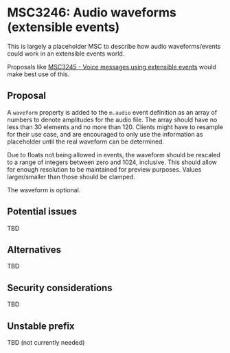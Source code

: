# MSC3246: Audio waveforms (extensible events)

This is largely a placeholder MSC to describe how audio waveforms/events could work in an extensible
events world.

Proposals like [MSC3245 - Voice messages using extensible events](https://github.com/matrix-org/matrix-doc/pull/3245)
would make best use of this.

## Proposal

A `waveform` property is added to the `m.audio` event definition as an array of numbers to denote
amplitudes for the audio file. The array should have no less than 30 elements and no more than 120.
Clients might have to resample for their use case, and are encouraged to only use the information
as placeholder until the real waveform can be determined.

Due to floats not being allowed in events, the waveform should be rescaled to a range of integers
between zero and 1024, inclusive. This should allow for enough resolution to be maintained for
preview purposes. Values larger/smaller than those should be clamped.

The waveform is optional.

## Potential issues

TBD

## Alternatives

TBD

## Security considerations

TBD

## Unstable prefix

TBD (not currently needed)
